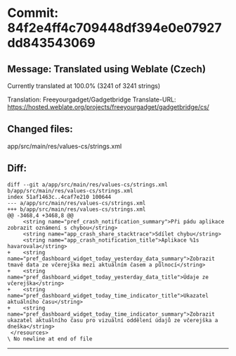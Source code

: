 # Commit: 84f2e4ff4c709448df394e0e07927dd843543069
## Message: Translated using Weblate (Czech)

Currently translated at 100.0% (3241 of 3241 strings)

Translation: Freeyourgadget/Gadgetbridge
Translate-URL: https://hosted.weblate.org/projects/freeyourgadget/gadgetbridge/cs/
## Changed files:
app/src/main/res/values-cs/strings.xml

## Diff:
```
diff --git a/app/src/main/res/values-cs/strings.xml b/app/src/main/res/values-cs/strings.xml
index 51af1463c..4caf7e210 100644
--- a/app/src/main/res/values-cs/strings.xml
+++ b/app/src/main/res/values-cs/strings.xml
@@ -3468,4 +3468,8 @@
     <string name="pref_crash_notification_summary">Při pádu aplikace zobrazit oznámení s chybou</string>
     <string name="app_crash_share_stacktrace">Sdílet chybu</string>
     <string name="app_crash_notification_title">Aplikace %1s havarovala</string>
+    <string name="pref_dashboard_widget_today_yesterday_data_summary">Zobrazit tmavě data ze včerejška mezi aktuálním časem a půlnocí</string>
+    <string name="pref_dashboard_widget_today_yesterday_data_title">Údaje ze včerejška</string>
+    <string name="pref_dashboard_widget_today_time_indicator_title">Ukazatel aktuálního času</string>
+    <string name="pref_dashboard_widget_today_time_indicator_summary">Zobrazit ukazatel aktuálního času pro vizuální oddělení údajů ze včerejška a dneška</string>
 </resources>
\ No newline at end of file
```
-----------------------------------
